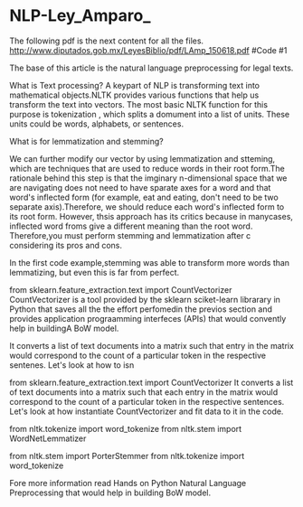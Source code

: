 # NLP-Ley_Amparo_
The following pdf is the next content for all the files.
http://www.diputados.gob.mx/LeyesBiblio/pdf/LAmp_150618.pdf
#Code #1




The base of this article is the natural language preprocessing for legal texts.

What is Text processing?
A keypart of NLP is transforming text into mathematical objects.NLTK provides various functions that help us 
transform the text into vectors. The most basic NLTK function  for this purpose is tokenization , which splits 
a domument into a list of units. These units could be words, alphabets, or sentences.



What is for lemmatization and stemming?

We can further modify our vector by using lemmatization and stteming, which are techniques that are used 
to reduce words in their root form.The rationale behind this step is that the imginary n-dimensional space
that  we are navigating does not need to have sparate axes for a word and that word's inflected form 
(for example, eat and eating, don't need to be two separate axis).Therefore, we should reduce each word's 
inflected form to its root form. However, thsis approach has its critics because in manycases, inflected word 
froms give a different meaning than the root word. Therefore,you must perform stemming and lemmatization after c
considering its pros and cons.

In the first code example,stemming was able to transform more words than lemmatizing, but even this is far from perfect.

from sklearn.feature_extraction.text import CountVectorizer 
CountVectorizer is a tool provided by the sklearn sciket-learn librarary in Python that saves all the the effort perfomedin the previos section and provides application prograamming interfeces (APIs) 
that would convently help in buildingA BoW model.


It converts a list of text documents into a matrix such that entry in the matrix would correspond to the count of a particular token in the respective sentenes. Let's look at how to isn

from sklearn.feature_extraction.text import CountVectorizer
It converts a list of text documents into a matrix such that each entry in the matrix would correspond to the count of a particular token in the respective sentences. Let's look at how instantiate CountVectorizer and fit data to it in the code. 


from nltk.tokenize import word_tokenize 
from nltk.stem import WordNetLemmatizer 

from nltk.stem import PorterStemmer
from nltk.tokenize import word_tokenize 

Fore more information read Hands on Python Natural Language Preprocessing that would help in building BoW model.






